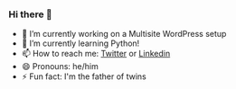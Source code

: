### Hi there 👋

- 🔭 I’m currently working on a Multisite WordPress setup
- 🌱 I’m currently learning Python!
- 📫 How to reach me: [Twitter](https://twitter.com/scotnewbury) or [Linkedin](https://linkedin.com/in/scotnewbury)
- 😄 Pronouns: he/him
- ⚡ Fun fact: I'm the father of twins

<!--
**scotnewbury/scotnewbury** is a ✨ _special_ ✨ repository because its `README.md` (this file) appears on your GitHub profile.

Here are some ideas to get you started:

- 👯 I’m looking to collaborate on ...
- 🤔 I’m looking for help with ...
- 💬 Ask me about ...
-->

